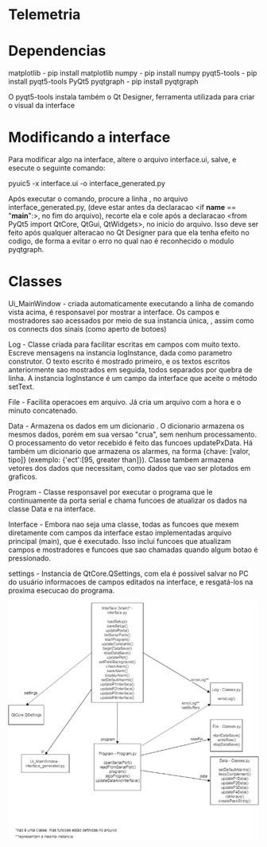 # Telemetria

# Dependencias

matplotlib - pip install matplotlib
numpy - pip install numpy
pyqt5-tools - pip install pyqt5-tools
PyQt5
pyqtgraph - pip install pyqtgraph

O pyqt5-tools instala também o Qt Designer, ferramenta utilizada para criar o visual da interface

# Modificando a interface

Para modificar algo na interface, altere o arquivo interface.ui, salve, e esecute o seguinte comando:

pyuic5 -x interface.ui -o interface_generated.py

Após executar o comando, procure a linha <from pyqtgraph import PlotWidget>, no arquivo interface_generated.py,
(deve estar antes da declaracao <if __name__ == "__main__":>, no fim do arquivo), recorte ela e cole após a
declaracao <from PyQt5 import QtCore, QtGui, QtWidgets>, no inicio do arquivo. Isso deve ser feito após qualquer
alteracao no Qt Designer para que ela tenha efeito no codigo, de forma a evitar o erro no qual nao é reconhecido o modulo pyqtgraph.

# Classes

Ui_MainWindow - criada automaticamente executando a linha de comando vista acima, é responsavel por mostrar a interface. Os campos e mostradores sao acessados por meio de sua instancia única, <ui>, assim como os connects dos sinais (como aperto de botoes)

Log - Classe criada para facilitar escritas em campos com muito texto. Escreve mensagens na instancia logInstance, dada como parametro construtor. O texto escrito é mostrado primeiro, e os textos escritos anteriormente sao mostrados em seguida, todos separados por quebra de linha. A instancia logInstance é um campo da interface que aceite o método setText.

File - Facilita operacoes em arquivo. Já cria um arquivo com a hora e o minuto concatenado.

Data - Armazena os dados em um dicionario <dic>. O dicionario <dicRaw> armazena os mesmos dados, porém em sua versao "crua", sem nenhum processamento. O processamento do vetor <buffer> recebido é feito das funcoes updatePxData. Há também um dicionario que armazena os alarmes, na forma {chave: [valor, tipo]} (exemplo: {'ect':[95, greater than]}). Classe tambem armazena vetores dos dados que necessitam, como dados que vao ser plotados em graficos.

Program - Classe responsavel por executar o programa que le continuamente da porta serial e chama funcoes de atualizar os dados na classe Data e na interface.

Interface - Embora nao seja uma classe, todas as funcoes que mexem diretamente com campos da interface estao implementadas arquivo principal (main), que é executado. Isso inclui funcoes que atualizam campos e mostradores e funcoes que sao chamadas quando algum botao é pressionado.

settings - Instancia de QtCore.QSettings, com ela é possivel salvar no PC do usuário informacoes de campos editados na interface, e resgatá-los na proxima esecucao do programa.


![UML](UML.png)
